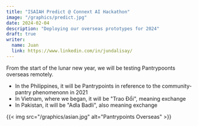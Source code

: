 ```yaml
---
title: "ISAIAH Predict @ Connext AI Hackathon"
image: "/graphics/predict.jpg"
date: 2024-02-04
description: "Deploying our overseas prototypes for 2024"
draft: true
writer:
  name: Juan
  link: https://www.linkedin.com/in/jundalisay/
---
```



From the start of the lunar new year, we will be testing Pantrypoonts overseas remotely. 

- In the Philippines, it will be Pantrypoints in reference to the community-pantry phenomenonn in 2021
- In Vietnam, where we began, it will be "Trao Đổi", meaning exchange
- In Pakistan, it will be "Adla Badli", also meaning exchange  

{{< img src="/graphics/asian.jpg" alt="Pantrypoints Overseas" >}}